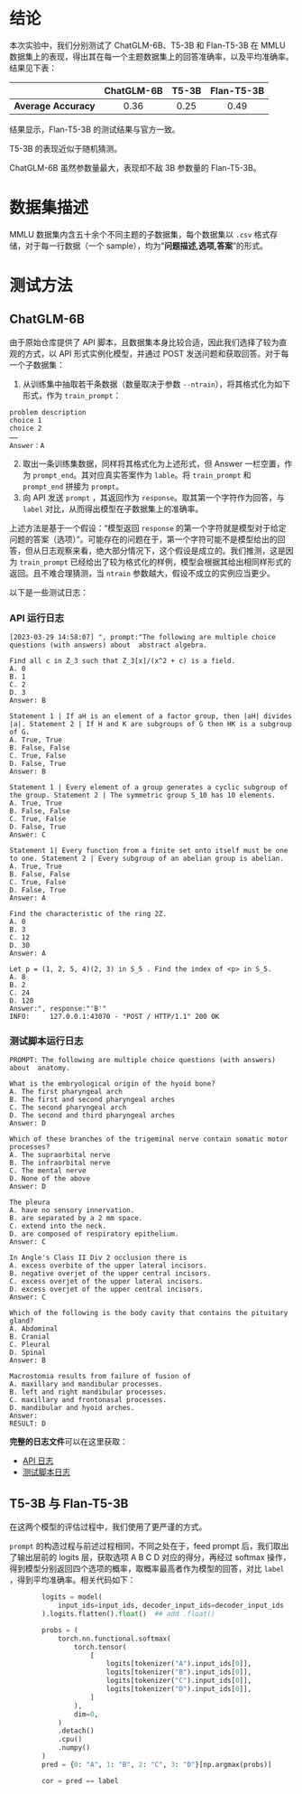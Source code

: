 # 结论

本次实验中，我们分别测试了 ChatGLM-6B、T5-3B 和 Flan-T5-3B 在 MMLU 数据集上的表现，得出其在每一个主题数据集上的回答准确率，以及平均准确率。结果见下表：

| | ChatGLM-6B | T5-3B | Flan-T5-3B|
|:---:|:---:|:---:|:---:|
|**Average Accuracy**| 0.36 | 0.25 | 0.49|

结果显示，Flan-T5-3B 的测试结果与官方一致。

T5-3B 的表现近似于随机猜测。

ChatGLM-6B 虽然参数量最大，表现却不敌 3B 参数量的 Flan-T5-3B。

# 数据集描述

MMLU 数据集内含五十余个不同主题的子数据集，每个数据集以 `.csv` 格式存储，对于每一行数据（一个 sample），均为“**问题描述,选项,答案**”的形式。

# 测试方法

## ChatGLM-6B

由于原始仓库提供了 API 脚本，且数据集本身比较合适，因此我们选择了较为直观的方式，以 API 形式实例化模型，并通过 POST 发送问题和获取回答。对于每一个子数据集：
1. 从训练集中抽取若干条数据（数量取决于参数 `--ntrain`），将其格式化为如下形式，作为 `train_prompt`：

```
problem description
choice 1
choice 2
……
Answer：A
```
2. 取出一条训练集数据，同样将其格式化为上述形式，但 Answer 一栏空置，作为 `prompt_end`。其对应真实答案作为 `lable`。将 `train_prompt` 和 `prompt_end` 拼接为 `prompt`。
3. 向 API 发送 `prompt` ，其返回作为 `response`。取其第一个字符作为回答，与 `label` 对比，从而得出模型在子数据集上的准确率。

上述方法是基于一个假设：“模型返回 `response` 的第一个字符就是模型对于给定问题的答案（选项）”。可能存在的问题在于，第一个字符可能不是模型给出的回答，但从日志观察来看，绝大部分情况下，这个假设是成立的。我们推测，这是因为 `train_prompt` 已经给出了较为格式化的样例，模型会根据其给出相同样形式的返回。且不难合理猜测，当 `ntrain` 参数越大，假设不成立的实例应当更少。

以下是一些测试日志：

### API 运行日志
```
[2023-03-29 14:58:07] ", prompt:"The following are multiple choice questions (with answers) about  abstract algebra.

Find all c in Z_3 such that Z_3[x]/(x^2 + c) is a field.
A. 0
B. 1
C. 2
D. 3
Answer: B

Statement 1 | If aH is an element of a factor group, then |aH| divides |a|. Statement 2 | If H and K are subgroups of G then HK is a subgroup of G.
A. True, True
B. False, False
C. True, False
D. False, True
Answer: B

Statement 1 | Every element of a group generates a cyclic subgroup of the group. Statement 2 | The symmetric group S_10 has 10 elements.
A. True, True
B. False, False
C. True, False
D. False, True
Answer: C

Statement 1| Every function from a finite set onto itself must be one to one. Statement 2 | Every subgroup of an abelian group is abelian.
A. True, True
B. False, False
C. True, False
D. False, True
Answer: A

Find the characteristic of the ring 2Z.
A. 0
B. 3
C. 12
D. 30
Answer: A

Let p = (1, 2, 5, 4)(2, 3) in S_5 . Find the index of <p> in S_5.
A. 8
B. 2
C. 24
D. 120
Answer:", response:"'B'"
INFO:     127.0.0.1:43070 - "POST / HTTP/1.1" 200 OK
```

### 测试脚本运行日志

```
PROMPT: The following are multiple choice questions (with answers) about  anatomy.

What is the embryological origin of the hyoid bone?
A. The first pharyngeal arch
B. The first and second pharyngeal arches
C. The second pharyngeal arch
D. The second and third pharyngeal arches
Answer: D

Which of these branches of the trigeminal nerve contain somatic motor processes?
A. The supraorbital nerve
B. The infraorbital nerve
C. The mental nerve
D. None of the above
Answer: D

The pleura
A. have no sensory innervation.
B. are separated by a 2 mm space.
C. extend into the neck.
D. are composed of respiratory epithelium.
Answer: C

In Angle's Class II Div 2 occlusion there is
A. excess overbite of the upper lateral incisors.
B. negative overjet of the upper central incisors.
C. excess overjet of the upper lateral incisors.
D. excess overjet of the upper central incisors.
Answer: C

Which of the following is the body cavity that contains the pituitary gland?
A. Abdominal
B. Cranial
C. Pleural
D. Spinal
Answer: B

Macrostomia results from failure of fusion of
A. maxillary and mandibular processes.
B. left and right mandibular processes.
C. maxillary and frontonasal processes.
D. mandibular and hyoid arches.
Answer:
RESULT: D
```

**完整的日志文件**可以在这里获取：
- [API 日志](https://alist.arslantu.xyz/d/Document/api_chatglm.log)
- [测试脚本日志](https://alist.arslantu.xyz/d/Document/evaluate_chatglm.log)

## T5-3B 与 Flan-T5-3B

在这两个模型的评估过程中，我们使用了更严谨的方式。

`prompt` 的构造过程与前述过程相同，不同之处在于，feed prompt 后，我们取出了输出层前的 logits 层，获取选项 A B C D 对应的得分，再经过 softmax 操作，得到模型分别返回四个选项的概率，取概率最高者作为模型的回答，对比 `label` ，得到平均准确率。相关代码如下：

```python
        logits = model(
            input_ids=input_ids, decoder_input_ids=decoder_input_ids
        ).logits.flatten().float()  ## add .float()

        probs = (
            torch.nn.functional.softmax(
                torch.tensor(
                    [
                        logits[tokenizer("A").input_ids[0]],
                        logits[tokenizer("B").input_ids[0]],
                        logits[tokenizer("C").input_ids[0]],
                        logits[tokenizer("D").input_ids[0]],
                    ]
                ),
                dim=0,
            )
            .detach()
            .cpu()
            .numpy()
        )
        pred = {0: "A", 1: "B", 2: "C", 3: "D"}[np.argmax(probs)]

        cor = pred == label
```